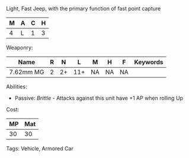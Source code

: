 Light, Fast Jeep, with the primary function of fast point capture

| M   | A   | C   | H   |
| --- | --- | --- | --- |
| 4   | L   | 1   | 3   |

Weaponry:

| Name      | R   | N   | L   | M   | H   | F   | Keywords |
| --------- | --- | --- | --- | --- | --- | --- | -------- |
| 7.62mm MG | 2   | 2+  | 11+ | NA  | NA  | NA  |          |

Abilities:
- Passive: *Brittle* - Attacks against this unit have +1 AP when rolling Up


Cost:

| MP  | Mat |
| --- | --- |
| 30  | 30  |


Tags:
Vehicle, Armored Car
